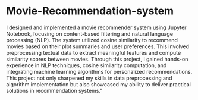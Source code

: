 # Movie-Recommendation-system

I designed and implemented a movie recommender system using Jupyter Notebook, focusing on content-based filtering and natural language processing (NLP). The system utilized cosine similarity to recommend movies based on their plot summaries and user preferences. This involved preprocessing textual data to extract meaningful features and compute similarity scores between movies. Through this project, I gained hands-on experience in NLP techniques, cosine similarity computation, and integrating machine learning algorithms for personalized recommendations. This project not only sharpened my skills in data preprocessing and algorithm implementation but also showcased my ability to deliver practical solutions in recommendation systems."
